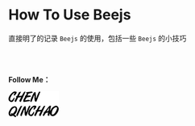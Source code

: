 # How To Use Beejs

直接明了的记录 `Beejs` 的使用，包括一些 `Beejs` 的小技巧

<br>
<br>

**Follow Me：**

[![chenqinchao](img/chenqinchao.png "Chenqinchao")](http://www.biuxbiu.design/?_blank)